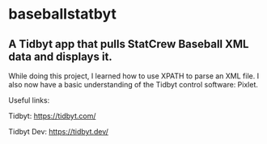 # baseballstatbyt

## A Tidbyt app that pulls StatCrew Baseball XML data and displays it. 

While doing this project, I learned how to use XPATH to parse an XML file. I also now have a basic understanding of the Tidbyt control software: Pixlet. 

Useful links:

Tidbyt: https://tidbyt.com/

Tidbyt Dev: https://tidbyt.dev/


